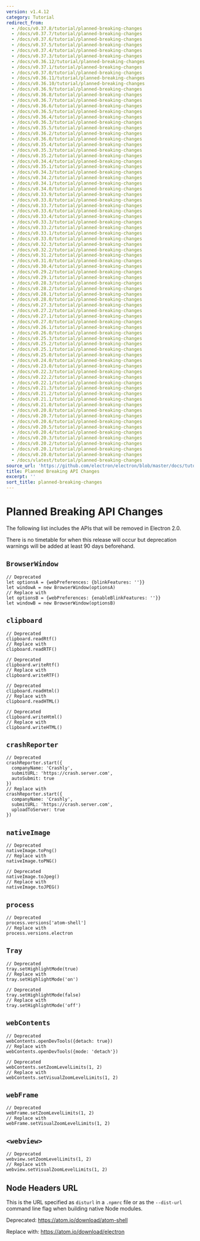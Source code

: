 ```yaml
---
version: v1.4.12
category: Tutorial
redirect_from:
  - /docs/v0.37.8/tutorial/planned-breaking-changes
  - /docs/v0.37.7/tutorial/planned-breaking-changes
  - /docs/v0.37.6/tutorial/planned-breaking-changes
  - /docs/v0.37.5/tutorial/planned-breaking-changes
  - /docs/v0.37.4/tutorial/planned-breaking-changes
  - /docs/v0.37.3/tutorial/planned-breaking-changes
  - /docs/v0.36.12/tutorial/planned-breaking-changes
  - /docs/v0.37.1/tutorial/planned-breaking-changes
  - /docs/v0.37.0/tutorial/planned-breaking-changes
  - /docs/v0.36.11/tutorial/planned-breaking-changes
  - /docs/v0.36.10/tutorial/planned-breaking-changes
  - /docs/v0.36.9/tutorial/planned-breaking-changes
  - /docs/v0.36.8/tutorial/planned-breaking-changes
  - /docs/v0.36.7/tutorial/planned-breaking-changes
  - /docs/v0.36.6/tutorial/planned-breaking-changes
  - /docs/v0.36.5/tutorial/planned-breaking-changes
  - /docs/v0.36.4/tutorial/planned-breaking-changes
  - /docs/v0.36.3/tutorial/planned-breaking-changes
  - /docs/v0.35.5/tutorial/planned-breaking-changes
  - /docs/v0.36.2/tutorial/planned-breaking-changes
  - /docs/v0.36.0/tutorial/planned-breaking-changes
  - /docs/v0.35.4/tutorial/planned-breaking-changes
  - /docs/v0.35.3/tutorial/planned-breaking-changes
  - /docs/v0.35.2/tutorial/planned-breaking-changes
  - /docs/v0.34.4/tutorial/planned-breaking-changes
  - /docs/v0.35.1/tutorial/planned-breaking-changes
  - /docs/v0.34.3/tutorial/planned-breaking-changes
  - /docs/v0.34.2/tutorial/planned-breaking-changes
  - /docs/v0.34.1/tutorial/planned-breaking-changes
  - /docs/v0.34.0/tutorial/planned-breaking-changes
  - /docs/v0.33.9/tutorial/planned-breaking-changes
  - /docs/v0.33.8/tutorial/planned-breaking-changes
  - /docs/v0.33.7/tutorial/planned-breaking-changes
  - /docs/v0.33.6/tutorial/planned-breaking-changes
  - /docs/v0.33.4/tutorial/planned-breaking-changes
  - /docs/v0.33.3/tutorial/planned-breaking-changes
  - /docs/v0.33.2/tutorial/planned-breaking-changes
  - /docs/v0.33.1/tutorial/planned-breaking-changes
  - /docs/v0.33.0/tutorial/planned-breaking-changes
  - /docs/v0.32.3/tutorial/planned-breaking-changes
  - /docs/v0.32.2/tutorial/planned-breaking-changes
  - /docs/v0.31.2/tutorial/planned-breaking-changes
  - /docs/v0.31.0/tutorial/planned-breaking-changes
  - /docs/v0.30.4/tutorial/planned-breaking-changes
  - /docs/v0.29.2/tutorial/planned-breaking-changes
  - /docs/v0.29.1/tutorial/planned-breaking-changes
  - /docs/v0.28.3/tutorial/planned-breaking-changes
  - /docs/v0.28.2/tutorial/planned-breaking-changes
  - /docs/v0.28.1/tutorial/planned-breaking-changes
  - /docs/v0.28.0/tutorial/planned-breaking-changes
  - /docs/v0.27.3/tutorial/planned-breaking-changes
  - /docs/v0.27.2/tutorial/planned-breaking-changes
  - /docs/v0.27.1/tutorial/planned-breaking-changes
  - /docs/v0.27.0/tutorial/planned-breaking-changes
  - /docs/v0.26.1/tutorial/planned-breaking-changes
  - /docs/v0.26.0/tutorial/planned-breaking-changes
  - /docs/v0.25.3/tutorial/planned-breaking-changes
  - /docs/v0.25.2/tutorial/planned-breaking-changes
  - /docs/v0.25.1/tutorial/planned-breaking-changes
  - /docs/v0.25.0/tutorial/planned-breaking-changes
  - /docs/v0.24.0/tutorial/planned-breaking-changes
  - /docs/v0.23.0/tutorial/planned-breaking-changes
  - /docs/v0.22.3/tutorial/planned-breaking-changes
  - /docs/v0.22.2/tutorial/planned-breaking-changes
  - /docs/v0.22.1/tutorial/planned-breaking-changes
  - /docs/v0.21.3/tutorial/planned-breaking-changes
  - /docs/v0.21.2/tutorial/planned-breaking-changes
  - /docs/v0.21.1/tutorial/planned-breaking-changes
  - /docs/v0.21.0/tutorial/planned-breaking-changes
  - /docs/v0.20.8/tutorial/planned-breaking-changes
  - /docs/v0.20.7/tutorial/planned-breaking-changes
  - /docs/v0.20.6/tutorial/planned-breaking-changes
  - /docs/v0.20.5/tutorial/planned-breaking-changes
  - /docs/v0.20.4/tutorial/planned-breaking-changes
  - /docs/v0.20.3/tutorial/planned-breaking-changes
  - /docs/v0.20.2/tutorial/planned-breaking-changes
  - /docs/v0.20.1/tutorial/planned-breaking-changes
  - /docs/v0.20.0/tutorial/planned-breaking-changes
  - /docs/vlatest/tutorial/planned-breaking-changes
source_url: 'https://github.com/electron/electron/blob/master/docs/tutorial/planned-breaking-changes.md'
title: Planned Breaking API Changes
excerpt: ''
sort_title: planned-breaking-changes
---
```

# Planned Breaking API Changes

The following list includes the APIs that will be removed in Electron 2.0.

There is no timetable for when this release will occur but deprecation warnings will be added at least 90 days beforehand.

## `BrowserWindow`

    // Deprecated
    let optionsA = {webPreferences: {blinkFeatures: ''}}
    let windowA = new BrowserWindow(optionsA)
    // Replace with
    let optionsB = {webPreferences: {enableBlinkFeatures: ''}}
    let windowB = new BrowserWindow(optionsB)

## `clipboard`

    // Deprecated
    clipboard.readRtf()
    // Replace with
    clipboard.readRTF()

    // Deprecated
    clipboard.writeRtf()
    // Replace with
    clipboard.writeRTF()

    // Deprecated
    clipboard.readHtml()
    // Replace with
    clipboard.readHTML()

    // Deprecated
    clipboard.writeHtml()
    // Replace with
    clipboard.writeHTML()

## `crashReporter`

    // Deprecated
    crashReporter.start({
      companyName: 'Crashly',
      submitURL: 'https://crash.server.com',
      autoSubmit: true
    })
    // Replace with
    crashReporter.start({
      companyName: 'Crashly',
      submitURL: 'https://crash.server.com',
      uploadToServer: true
    })

## `nativeImage`

    // Deprecated
    nativeImage.toPng()
    // Replace with
    nativeImage.toPNG()

    // Deprecated
    nativeImage.toJpeg()
    // Replace with
    nativeImage.toJPEG()

## `process`

    // Deprecated
    process.versions['atom-shell']
    // Replace with
    process.versions.electron

## `Tray`

    // Deprecated
    tray.setHighlightMode(true)
    // Replace with
    tray.setHighlightMode('on')

    // Deprecated
    tray.setHighlightMode(false)
    // Replace with
    tray.setHighlightMode('off')

## `webContents`

    // Deprecated
    webContents.openDevTools({detach: true})
    // Replace with
    webContents.openDevTools({mode: 'detach'})

    // Deprecated
    webContents.setZoomLevelLimits(1, 2)
    // Replace with
    webContents.setVisualZoomLevelLimits(1, 2)

## `webFrame`

    // Deprecated
    webFrame.setZoomLevelLimits(1, 2)
    // Replace with
    webFrame.setVisualZoomLevelLimits(1, 2)

## `<webview>`

    // Deprecated
    webview.setZoomLevelLimits(1, 2)
    // Replace with
    webview.setVisualZoomLevelLimits(1, 2)

## Node Headers URL

This is the URL specified as `disturl` in a `.npmrc` file or as the `--dist-url` command line flag when building native Node modules.

Deprecated: https://atom.io/download/atom-shell

Replace with: https://atom.io/download/electron

